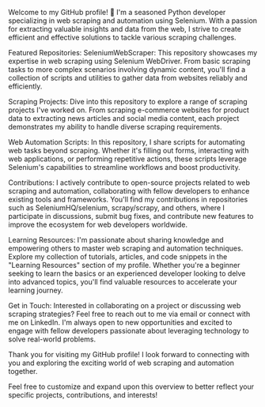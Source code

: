 Welcome to my GitHub profile! 🚀 I'm a seasoned Python developer specializing in web scraping and automation using Selenium. With a passion for extracting valuable insights and data from the web, I strive to create efficient and effective solutions to tackle various scraping challenges.

Featured Repositories:
SeleniumWebScraper: This repository showcases my expertise in web scraping using Selenium WebDriver. From basic scraping tasks to more complex scenarios involving dynamic content, you'll find a collection of scripts and utilities to gather data from websites reliably and efficiently.

Scraping Projects: Dive into this repository to explore a range of scraping projects I've worked on. From scraping e-commerce websites for product data to extracting news articles and social media content, each project demonstrates my ability to handle diverse scraping requirements.

Web Automation Scripts: In this repository, I share scripts for automating web tasks beyond scraping. Whether it's filling out forms, interacting with web applications, or performing repetitive actions, these scripts leverage Selenium's capabilities to streamline workflows and boost productivity.

Contributions:
I actively contribute to open-source projects related to web scraping and automation, collaborating with fellow developers to enhance existing tools and frameworks. You'll find my contributions in repositories such as SeleniumHQ/selenium, scrapy/scrapy, and others, where I participate in discussions, submit bug fixes, and contribute new features to improve the ecosystem for web developers worldwide.

Learning Resources:
I'm passionate about sharing knowledge and empowering others to master web scraping and automation techniques. Explore my collection of tutorials, articles, and code snippets in the "Learning Resources" section of my profile. Whether you're a beginner seeking to learn the basics or an experienced developer looking to delve into advanced topics, you'll find valuable resources to accelerate your learning journey.

Get in Touch:
Interested in collaborating on a project or discussing web scraping strategies? Feel free to reach out to me via email or connect with me on LinkedIn. I'm always open to new opportunities and excited to engage with fellow developers passionate about leveraging technology to solve real-world problems.

Thank you for visiting my GitHub profile! I look forward to connecting with you and exploring the exciting world of web scraping and automation together.

Feel free to customize and expand upon this overview to better reflect your specific projects, contributions, and interests!
